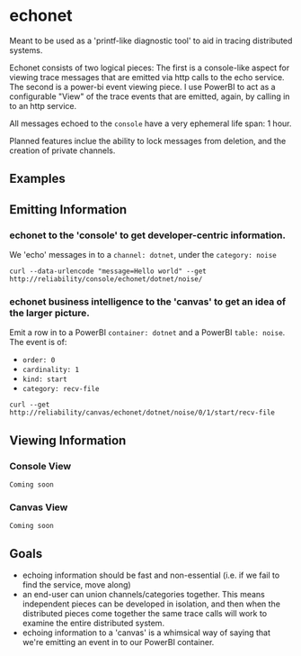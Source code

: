 # echonet
Meant to be used as a 'printf-like diagnostic tool' to aid in tracing distributed systems.

Echonet consists of two logical pieces: The first is a console-like aspect for viewing trace messages that are emitted via http calls to the echo service. The second is a power-bi event viewing piece. I use PowerBI to act as a configurable "View" of the trace events that are emitted, again, by calling in to an http service. 

All messages echoed to the `console` have a very ephemeral life span: 1 hour. 

Planned features inclue the ability to lock messages from deletion, and the creation of private channels.

## Examples
## Emitting Information
### echonet to the 'console' to get developer-centric information.
We 'echo' messages in to a `channel: dotnet`, under the `category: noise`

```
curl --data-urlencode "message=Hello world" --get http://reliability/console/echonet/dotnet/noise/
```

### echonet business intelligence to the 'canvas' to get an idea of the larger picture.

Emit a row in to a PowerBI `container: dotnet` and a PowerBI `table: noise`.
The event is of:
- `order: 0` 
- `cardinality: 1`
- `kind: start`
- `category: recv-file`
```
curl --get http://reliability/canvas/echonet/dotnet/noise/0/1/start/recv-file
```
## Viewing Information
### Console View
`Coming soon`
### Canvas View
`Coming soon`

## Goals
- echoing information should be fast and non-essential (i.e. if we fail to find the service, move along)
- an end-user can union channels/categories together. This means independent pieces can be developed in isolation, and then
when the distributed pieces come together the same trace calls will work to examine the entire distributed system.
- echoing information to a 'canvas' is a whimsical way of saying that we're emitting an event in to our PowerBI container.
